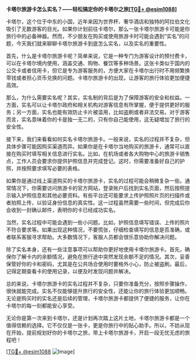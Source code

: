 **卡塔尔旅游卡怎么实名？——轻松搞定你的卡塔尔之旅[[TG💪+ @esim1088](https://t.me/s/esim1088)]**

卡塔尔，这个位于中东的小国，近年来因为世界杯、奢华酒店和独特的阿拉伯文化吸引了无数游客的目光。如果你计划前往卡塔尔，那么一张卡塔尔旅游卡可能是你旅行中的必备神器。然而，不少朋友在购买或使用旅游卡时可能会遇到“实名”的问题，今天我们就来聊聊卡塔尔旅游卡到底怎么实名，以及实名的重要性。

首先，什么是卡塔尔旅游卡呢？简单来说，它是一种专门为游客设计的预付费卡，可以在卡塔尔境内使用，涵盖交通、购物、餐饮等多种场景。这张卡类似于国内的公交卡或者信用卡，但它是专为游客服务的，方便大家在卡塔尔出行时不用频繁换零钱或者担心货币兑换的问题。卡塔尔旅游卡的出现，让游客的旅行体验更加便捷高效。

那么，为什么需要实名呢？其实，实名制的背后是为了保障游客的安全和权益。一方面，实名可以让卡塔尔政府和相关机构对游客信息有所掌握，便于提供更好的服务；另一方面，实名也能有效防止卡片被滥用，比如盗刷或者非法交易。对于游客而言，实名意味着你的卡是独一无二的，只有你自己能使用，这无疑增加了旅行的安全性。

接下来，我们来看看如何实名卡塔尔旅游卡。一般来说，实名的过程并不复杂，但具体步骤可能因购买渠道而异。如果你是在卡塔尔当地购买的旅游卡，通常可以直接在购买时填写相关信息进行实名。比如，在机场或者各大购物中心的旅游卡销售点，工作人员会要求你提供护照信息并完成登记。这时，你需要准备好自己的护照，并按照要求填写必要的表格。

如果你是通过线上渠道购买的卡塔尔旅游卡，实名的过程可能会稍微复杂一些。通常情况下，你需要访问旅游卡的官方网站，登录账户后找到实名页面，然后按照提示输入护照信息和其他必要资料。有些平台还可能要求上传护照照片页的扫描件或者拍照上传，以验证身份信息的真实性。这一过程虽然需要一些时间，但完成后你会收到一封确认邮件，表明你的卡已经成功实名。

当然，实名过程中可能会遇到一些小问题。比如，护照信息填写错误、上传的照片不符合要求等。如果出现这种情况，不要慌张，仔细检查填写的信息是否准确，或者联系客服寻求帮助。大多数情况下，客服人员都会很乐意协助你解决问题。

除了实名本身，还有一些注意事项可以帮助你更好地使用卡塔尔旅游卡。首先，确保你了解卡内的余额情况，避免在旅行途中突然发现余额不足的情况。其次，妥善保管好你的卡和密码，尤其是在公共场合使用时要格外小心，防止被盗刷。最后，记得定期查看卡的使用记录，以便及时发现问题并解决。

总的来说，卡塔尔旅游卡的实名过程并不复杂，只要你准备充分，按照步骤操作，很快就能完成。实名不仅能够提升旅行的安全性，还能让你的旅行体验更加顺畅。无论是购买时的实名还是后续的管理，卡塔尔旅游卡都提供了便捷的服务，让你在卡塔尔的每一刻都能安心享受。

无论你是第一次来到卡塔尔，还是计划再次踏上这片土地，卡塔尔旅游卡都是一个值得信赖的选择。它不仅仅是一张卡，更是你旅行中的贴心助手。所以，不妨从现在开始，提前规划好你的卡塔尔之旅，带上卡塔尔旅游卡，开启一段无忧无虑的旅程吧！

[[TG💪+ @esim1088](https://t.me/s/esim1088) ![Image](https://i.postimg.cc/4NQfJmqS/Snipaste-2025-05-13-00-14-12.png)]
